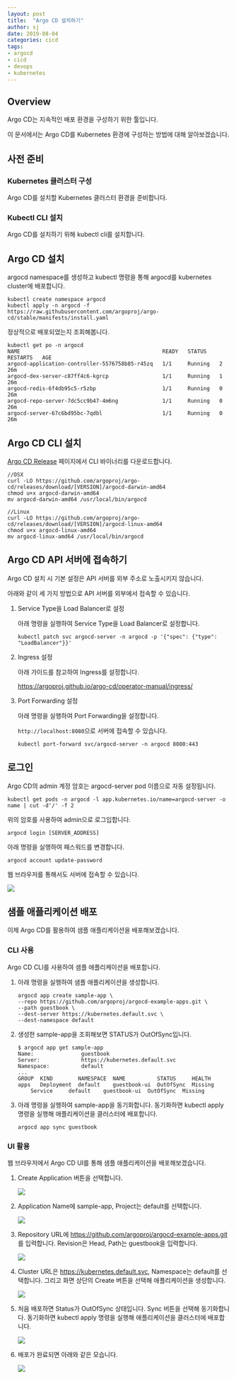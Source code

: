 ```yaml
---
layout: post
title:  "Argo CD 설치하기"
author: sj
date: 2019-08-04
categories: cicd
tags:
- argocd
- cicd
- devops
- kubernetes
---
```


## Overview

Argo CD는 지속적인 배포 환경을 구성하기 위한 툴입니다.

이 문서에서는 Argo CD를 Kubernetes 환경에 구성하는 방법에 대해 알아보겠습니다.

## 사전 준비

### Kubernetes 클러스터 구성

Argo CD를 설치할 Kubernetes 클러스터 환경을 준비합니다.

### Kubectl CLI 설치

Argo CD를 설치하기 위해 kubectl cli를 설치합니다.

## Argo CD 설치

argocd namespace를 생성하고 kubectl 명령을 통해 argocd를 kubernetes cluster에 배포합니다.

```
kubectl create namespace argocd
kubectl apply -n argocd -f https://raw.githubusercontent.com/argoproj/argo-cd/stable/manifests/install.yaml
```

정상적으로 배포되었는지 조회해봅니다.
```
kubectl get po -n argocd
NAME                                             READY   STATUS    RESTARTS   AGE
argocd-application-controller-5576758b85-r45zq   1/1     Running   2          26m
argocd-dex-server-c87ff4c6-kgrcp                 1/1     Running   1          26m
argocd-redis-6f4db95c5-r5zbp                     1/1     Running   0          26m
argocd-repo-server-7dc5cc9b47-4m6ng              1/1     Running   0          26m
argocd-server-67c6bd95bc-7qdbl                   1/1     Running   0          26m
```

## Argo CD CLI 설치

[Argo CD Release](https://github.com/argoproj/argo-cd/releases) 페이지에서 CLI 바이너리를 다운로드합니다.

```
//OSX
curl -LO https://github.com/argoproj/argo-cd/releases/download/[VERSION]/argocd-darwin-amd64
chmod u+x argocd-darwin-amd64
mv argocd-darwin-amd64 /usr/local/bin/argocd

//Linux
curl -LO https://github.com/argoproj/argo-cd/releases/download/[VERSION]/argocd-linux-amd64
chmod u+x argocd-linux-amd64
mv argocd-linux-amd64 /usr/local/bin/argocd
```

## Argo CD API 서버에 접속하기

Argo CD 설치 시 기본 설정은 API 서버를 외부 주소로 노출시키지 않습니다.

아래와 같이 세 가지 방법으로 API 서버를 외부에서 접속할 수 있습니다.

1. Service Type을 Load Balancer로 설정

    아래 명령을 실행하여 Service Type을 Load Balancer로 설정합니다.

    ```
    kubectl patch svc argocd-server -n argocd -p '{"spec": {"type": "LoadBalancer"}}'
    ```

2. Ingress 설정

    아래 가이드를 참고하여 Ingress를 설정합니다.

    https://argoproj.github.io/argo-cd/operator-manual/ingress/

3. Port Forwarding 설정

    아래 명령을 실행하여 Port Forwarding을 설정합니다.

    `http://localhost:8080`으로 서버에 접속할 수 있습니다.

    ```
    kubectl port-forward svc/argocd-server -n argocd 8080:443
    ```

## 로그인

Argo CD의 admin 계정 암호는 argocd-server pod 이름으로 자동 설정됩니다.

```
kubectl get pods -n argocd -l app.kubernetes.io/name=argocd-server -o name | cut -d'/' -f 2
```

위의 암호를 사용하여 admin으로 로그입합니다.

```
argocd login [SERVER_ADDRESS]
```

아래 명령을 실행하여 패스워드를 변경합니다. 

```
argocd account update-password
```

웹 브라우저를 통해서도 서버에 접속할 수 있습니다.

![](/assets/images/kubernetes/argocd/installing-argocd-login.png)

## 샘플 애플리케이션 배포

이제 Argo CD를 활용하여 샘플 애플리케이션을 배포해보겠습니다.

### CLI 사용

Argo CD CLI를 사용하여 샘플 애플리케이션을 배포합니다.

1. 아래 명령을 실행하여 샘플 애플리케이션을 생성합니다.

    ```
    argocd app create sample-app \
    --repo https://github.com/argoproj/argocd-example-apps.git \
    --path guestbook \
    --dest-server https://kubernetes.default.svc \
    --dest-namespace default
    ```

2. 생성한 sample-app을 조회해보면 STATUS가 OutOfSync입니다.

    ```
    $ argocd app get sample-app
    Name:               guestbook
    Server:             https://kubernetes.default.svc
    Namespace:          default
    ...
    GROUP  KIND        NAMESPACE  NAME          STATUS     HEALTH
    apps   Deployment  default    guestbook-ui  OutOfSync  Missing
        Service     default    guestbook-ui  OutOfSync  Missing
    ```

3. 아래 명령을 실행하여 sample-app을 동기화합니다.
동기화하면 kubectl apply 명령을 실행해 애플리케이션을 클러스터에 배포합니다.

    ```
    argocd app sync guestbook
    ```

### UI 활용

웹 브라우저에서 Argo CD UI를 통해 샘플 애플리케이션을 배포해보겠습니다.

1. Create Application 버튼을 선택합니다.

    ![](/assets/images/kubernetes/argocd/installing-argocd-deploy-00.png)

2. Application Name에 sample-app, Project는 default를 선택합니다.

    ![](/assets/images/kubernetes/argocd/installing-argocd-deploy-01.png)

3. Repository URL에 https://github.com/argoproj/argocd-example-apps.git 를 입력합니다.
Revision은 Head, Path는 guestbook을 입력합니다.

    ![](/assets/images/kubernetes/argocd/installing-argocd-deploy-02.png)

4. Cluster URL은 https://kubernetes.default.svc, Namespace는 default를 선택합니다.
그리고 화면 상단의 Create 버튼을 선택해 애플리케이션을 생성합니다.

    ![](/assets/images/kubernetes/argocd/installing-argocd-deploy-03.png)

5. 처음 배포하면 Status가 OutOfSync 상태입니다. Sync 버튼을 선택해 동기화합니다.
동기화하면 kubectl apply 명령을 실행해 애플리케이션을 클러스터에 배포합니다.

    ![](/assets/images/kubernetes/argocd/installing-argocd-deploy-04.png)

6. 배포가 완료되면 아래와 같은 모습니다.

    ![](/assets/images/kubernetes/argocd/installing-argocd-deploy-05.png)